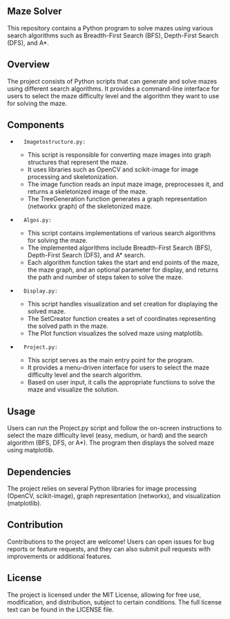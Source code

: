 ## Maze Solver
This repository contains a Python program to solve mazes using various search algorithms such as Breadth-First Search (BFS), Depth-First Search (DFS), and A*.
## Overview
The project consists of Python scripts that can generate and solve mazes using different search algorithms. It provides a command-line interface for users to select the maze difficulty level and the algorithm they want to use for solving the maze.
## Components
* 		Imagetostructure.py:
    * This script is responsible for converting maze images into graph structures that represent the maze.
    * It uses libraries such as OpenCV and scikit-image for image processing and skeletonization.
    * The image function reads an input maze image, preprocesses it, and returns a skeletonized image of the maze.
    * The TreeGeneration function generates a graph representation (networkx graph) of the skeletonized maze.
* 		Algos.py:
    * This script contains implementations of various search algorithms for solving the maze.
    * The implemented algorithms include Breadth-First Search (BFS), Depth-First Search (DFS), and A* search.
    * Each algorithm function takes the start and end points of the maze, the maze graph, and an optional parameter for display, and returns the path and number of steps taken to solve the maze.
* 		Display.py:
    * This script handles visualization and set creation for displaying the solved maze.
    * The SetCreator function creates a set of coordinates representing the solved path in the maze.
    * The Plot function visualizes the solved maze using matplotlib.
* 		Project.py:
    * This script serves as the main entry point for the program.
    * It provides a menu-driven interface for users to select the maze difficulty level and the search algorithm.
    * Based on user input, it calls the appropriate functions to solve the maze and visualize the solution.
## Usage
Users can run the Project.py script and follow the on-screen instructions to select the maze difficulty level (easy, medium, or hard) and the search algorithm (BFS, DFS, or A*). The program then displays the solved maze using matplotlib.
## Dependencies
The project relies on several Python libraries for image processing (OpenCV, scikit-image), graph representation (networkx), and visualization (matplotlib).
## Contribution
Contributions to the project are welcome! Users can open issues for bug reports or feature requests, and they can also submit pull requests with improvements or additional features.
## License
The project is licensed under the MIT License, allowing for free use, modification, and distribution, subject to certain conditions. The full license text can be found in the LICENSE file.
